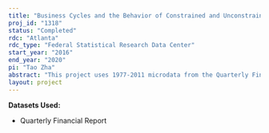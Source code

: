 ```yaml
---
title: "Business Cycles and the Behavior of Constrained and Unconstrained Firms"
proj_id: "1318"
status: "Completed"
rdc: "Atlanta"
rdc_type: "Federal Statistical Research Data Center"
start_year: "2016"
end_year: "2020"
pi: "Tao Zha"
abstract: "This project uses 1977-2011 microdata from the Quarterly Financial Report (QFR) for manufacturing to test whether credit constrained firms are impacted by economic shocks more than the remaining “unconstrained” firms. The question is addressed by two approaches: a standard statistical model incorporating non-confidential macroeconomic time series (mostly) from government agencies, and an economic model explaining how uncertainty shocks impact both “constrained” and “unconstrained” firms. The economic model uses a time series measure of “micro-uncertainty” based on the cross-sectional dispersion of residuals for firm-level revenue functions in the QFR microdata. For each of the “completed” 1977-2011 panel datasets, where missing values are filled in with the simulated values from one of the imputations, firm-level financial fields such as net sales are aggregated by year, quarter and “unconstrained”/”constrained” firm status. The aggregated financial data are merged with non-confidential macroeconomic time series data by year and quarter, and the merged datasets are used to estimate a system of dynamic regression equations to statistically test whether economic shocks have different effects on “constrained” and “unconstrained” firms"
layout: project
---
```


**Datasets Used:**

  - Quarterly Financial Report 

